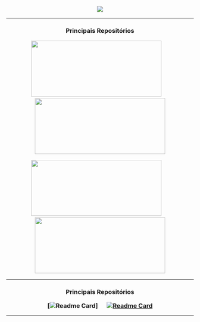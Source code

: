 
<h3 align="center">
  <br>
  <img src="https://github.com/alecomparini-dev/alecomparini-dev/assets/76792477/98b7fb43-6089-48b5-a16c-489a9cf2524a" >
  <br>
</h3>


---
<h3 align="center">

  Principais Repositórios
  

  [<img src="https://github.com/alecomparini-dev/Hangman/assets/76792477/27b83dce-169a-47f8-9d56-7a98cb3cbffb" width="350" height="150"/>](https://github.com/alecomparini-dev/Hangman)
  &emsp;
  [<img src="https://github.com/alecomparini-dev/currency-conversion-mvp/assets/76792477/7c394686-cd06-4bc9-8da3-dc0c3715681c" width="350" height="150"/>](https://github.com/alecomparini-dev/MentoriaCodandoComMoa)


[<img src="https://github.com/alecomparini-dev/MentoriaCodandoComMoa/assets/76792477/2de45eaf-a717-4f94-9793-a17c704357dd" width="350" height="150"/>](https://github.com/alecomparini-dev/currency-conversion-mvp)
  &emsp;
  [<img src="https://github.com/alecomparini-dev/Smaapper/assets/76792477/13409a2f-8232-4a5c-aaff-0f361ad511d3" width="350" height="150"/>](https://github.com/alecomparini-dev/MentoriaCodandoComMoa)


    
</h3>


---
<h3 align="center">

  Principais Repositórios
  

[![Readme Card](https://github-readme-stats.vercel.app/api/pin/?username=alecomparini-dev&repo=currency-conversion-mvp&show_owner=false&theme=apprentice)]
&emsp;
[![  Readme Card ](https://github-readme-stats.vercel.app/api/pin/?username=alecomparini-dev&repo=Smaapper&show_owner=false&theme=apprentice)](https://github.com/alecomparini-dev/Smaapper)

</h3>

---
